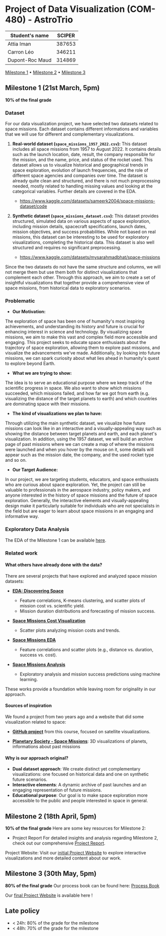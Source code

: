 # Project of Data Visualization (COM-480) - AstroTrio

| Student's name | SCIPER |
| -------------- | ------ |
|Attia Iman|387653|
|Carron Léo|346211|
|Dupont-Roc Maud|314869|

[Milestone 1](#milestone-1) • [Milestone 2](#milestone-2) • [Milestone 3](#milestone-3)

## Milestone 1 (21st March, 5pm)

**10% of the final grade**

### Dataset

For our data visualization project, we have selected two datasets related to space missions. Each dataset contains different informations and variables that we will use for different and complementary visualizations.  

1. **Real-world dataset (```space_missions_1957_2022.csv```):** This dataset includes all space missions from 1957 to August 2022. It contains details such as the launch location, date, result, the company responsible for the mission, and the name, price, and status of the rocket used. This dataset allows us to visualize historical and geographical trends in space exploration, evolution of launch frequencies, and the role of different space agencies and companies over time. The dataset is already quite clean and structured, and there is not much preprocessing needed, mostly related to handling missing values and looking at the categorical variables. Further details are covered in the EDA.  
   - https://www.kaggle.com/datasets/sameerk2004/space-missions-dataset/code

2. **Synthetic dataset (```space_missions_dataset.csv```):** This dataset provides structured, simulated data on various aspects of space exploration, including mission details, spacecraft specifications, launch dates, mission objectives, and success probabilities. While not based on real missions, this dataset can be interesting to be used for exploratory visualizations, completing the historical data. This dataset is also well structured and requires no significant preprocessing.
   - https://www.kaggle.com/datasets/mysarahmadbhat/space-missions

Since the two datasets do not have the same structure and columns, we will not merge them but use them both for distinct visualizations that complement each other. Through this approach, we aim to create a set of insightful visualizations that together provide a comprehensive view of space missions, from historical data to exploratory scenarios.  

### Problematic

-  **Our Motivation:**

The exploration of space has been one of humanity's most inspiring achievements, and understanding its history and future is crucial for enhancing interest in science and technology. By visualizing space missions, we aim to make this vast and complex field more accessible and engaging. This project seeks to educate space enthusiasts about the trajectory of space exploration, allowing them to explore past missions, and visualize the advancements we've made. Additionally, by looking into future missions, we can spark curiosity about what lies ahead in humanity's quest to explore beyond Earth.

- **What we are trying to show:**

The idea is to serve an educational purpose where we keep track of the scientific progress in space. We also want to show which missions succeeded, which missions failed, and how far we got from earth (e.g. visualizing the distance of the target planets to earth) and which countries are dominating space with their missions.


- **The kind of visualizations we plan to have:**

Through utilizing the main synthetic dataset, we visualize how future missions can look like in an interactive and a visually-appealing way such as showing the distance between target planets and earth, and each planet's visualization.
In addition, using the 1957 dataset, we will build an archive page of past missions where we can create a map of where the missions were launched and when you hover by the mouse on it, some details will appear such as the mission date, the company, and the used rocket type and so on.

- **Our Target Audience:**

In our project, we are targeting students, educators, and space enthusiasts who are curious about space exploration. Yet, the project can still be valuable to professionals in the aerospace industry, policy makers, and anyone interested in the history of space missions and the future of space exploration. Generally, the interactive elements and visually-appealing design make it particularly suitable for individuals who are not specialists in the field but are eager to learn about space missions in an engaging and informative way.


### Exploratory Data Analysis

The EDA of the Milestone 1 can be available [here](Reports/Milestone_1_EDA.md).

### Related work

#### What others have already done with the data?  
There are several projects that have explored and analyzed space mission datasets:  
- **[EDA: Discovering Space](https://www.kaggle.com/code/timurkhabirovich/eda-discovering-space)**  
  - Feature correlations, K-means clustering, and scatter plots of mission cost vs. scientific yield.  
  - Mission duration distributions and forecasting of mission success.  

- **[Space Missions Cost Visualization](https://www.kaggle.com/code/stpeteishii/space-mission-cost-visualize-importance)**  
  - Scatter plots analyzing mission costs and trends.  

- **[Space Missions EDA](https://www.kaggle.com/code/hainescity/space-missions-eda)**  
  - Feature correlations and scatter plots (e.g., distance vs. duration, success vs. cost).  

- **[Space Missions Analysis](https://www.kaggle.com/code/timothyddumba/space-missions)**  
  - Exploratory analysis and mission success predictions using machine learning.

These works provide a foundation while leaving room for originality in our approach.  

#### Sources of inspiration  

We found a project from two years ago and a website that did some visualization related to space:

- **[GitHub project](https://github.com/com-480-data-visualization/project-2023-astro-vizards)** from this course, focused on satellite visualizations.

- **[Planetary Society - Space Missions](https://www.planetary.org/space-missions)**: 3D visualizations of planets, informations about past missions

#### Why is our approach original?  
- **Dual dataset approach**: We create distinct yet complementary visualizations: one focused on historical data and one on synthetic future scenarios.  
- **Interactive elements**: A dynamic archive of past launches and an engaging representation of future missions.  
- **Educational purpose**: Our goal is to make space exploration more accessible to the public and people interested in space in general.

## Milestone 2 (18th April, 5pm)

**10% of the final grade**
Here are some key resources for Milestone 2:
- Project Report
For detailed insights and analysis regarding Milestone 2, check out our comprehensive [Project Report](Reports/Milestone_2.pdf).

Project Website:
Visit our [initial Project Website](https://com-480-data-visualization.github.io/AstroTrio/) to explore interactive visualizations and more detailed content about our work.

## Milestone 3 (30th May, 5pm)

**80% of the final grade**
Our process book can be found here: [Process Book](Reports/Process_Book.pdf)

Our [final Project Website](https://com-480-data-visualization.github.io/AstroTrio/) is available here !

## Late policy

- < 24h: 80% of the grade for the milestone
- < 48h: 70% of the grade for the milestone

